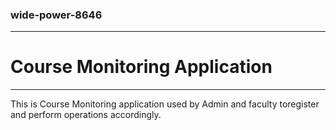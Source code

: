 ### wide-power-8646
--------------------------------------
# Course Monitoring Application
-------------------------------------

This is Course Monitoring application used by Admin and faculty toregister and perform operations accordingly.
